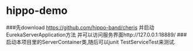 # hippo-demo
###先download https://github.com/hippo-band/cheris 并启动EurekaServerApplication方法 并可以访问服务界面http://127.0.0.1:18889/
###启动本项目里的ServerContainer类,随后可以junit TestServiceTest来测试.
